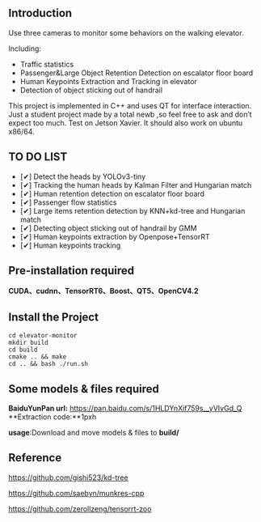 ## Introduction

Use three cameras to monitor some behaviors on the walking elevator.

Including:

- Traffic statistics
- Passenger&Large Object Retention Detection  on  escalator floor board
- Human Keypoints Extraction and Tracking in elevator
- Detection of object sticking out of handrail

This project is implemented in C++ and uses QT for interface interaction. Just a student project made by a total newb ,so feel free to ask and don’t expect too much. Test on Jetson Xavier. It should also work on ubuntu x86/64.

## TO DO LIST

- [✔] Detect the heads by YOLOv3-tiny
- [✔] Tracking the human heads by Kalman Filter and Hungarian match
- [✔] Human retention detection on escalator floor board
- [✔] Passenger flow statistics
- [✔] Large items retention detection by KNN+kd-tree and Hungarian match
- [✔] Detecting object sticking out of handrail by GMM
- [✔] Human keypoints extraction by Openpose+TensorRT
- [✔] Human keypoints tracking

## Pre-installation required

**CUDA、cudnn、TensorRT6、Boost、QT5、OpenCV4.2**

## Install the Project
```
cd elevator-monitor
mkdir build
cd build
cmake .. && make
cd .. && bash ./run.sh
```
## Some models & files required

**BaiduYunPan url:** https://pan.baidu.com/s/1HLDYnXif759s__yVIvGd_Q 
**Extraction code:**1pxh

**usage**:Download and move models & files to **build/**

## Reference

https://github.com/gishi523/kd-tree

https://github.com/saebyn/munkres-cpp

https://github.com/zerollzeng/tensorrt-zoo



